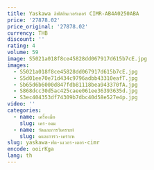 ```yaml
---
title: Yaskawa ลิฟต์อินเวอร์เตอร์ CIMR-AB4A0250ABA
price: '27878.02'
price_original: '27878.02'
currency: THB
discount: ''
rating: 4
volume: 59
image: S5021a018f8ce45828dd067917d615b7cE.jpg
images:
  - S5021a018f8ce45828dd067917d615b7cE.jpg
  - S5d01ee70e71d434c9796adbb43310eafT.jpg
  - Sb65d6b6000d847fdb81118bea943370fA.jpg
  - S868dcc30d5ac425caee061ee36393635d.jpg
  - S3ec404353df74309b7dbc40d58e527e4p.jpg
video: ''
categories:
  - name: เครื่องมือ
    slug: เคร-องม
  - name: วัดและการวิเคราะห์
    slug: ดและการว-เคราะห
slug: yaskawa-ฟต-นเวอร-เตอร-cimr
encode: ooirKga
lang: th
---
```

  